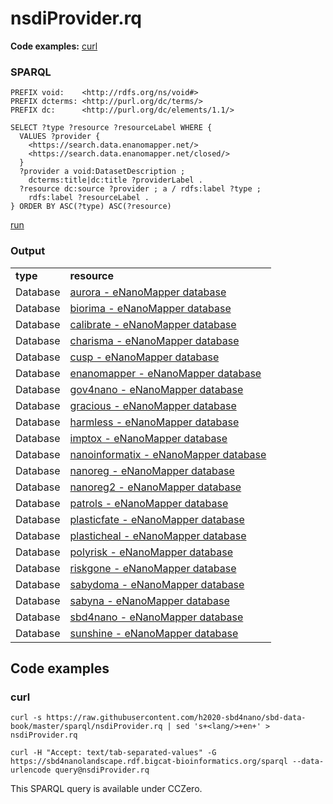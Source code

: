 # nsdiProvider.rq

**Code examples:** [curl](#curl)

### SPARQL

```sparql
PREFIX void:    <http://rdfs.org/ns/void#>
PREFIX dcterms: <http://purl.org/dc/terms/>
PREFIX dc:      <http://purl.org/dc/elements/1.1/>

SELECT ?type ?resource ?resourceLabel WHERE {
  VALUES ?provider {
    <https://search.data.enanomapper.net/>
    <https://search.data.enanomapper.net/closed/>
  }
  ?provider a void:DatasetDescription ;
    dcterms:title|dc:title ?providerLabel .
  ?resource dc:source ?provider ; a / rdfs:label ?type ;
    rdfs:label ?resourceLabel .
} ORDER BY ASC(?type) ASC(?resource)
```

[run](https://sbd4nanolandscape.rdf.bigcat-bioinformatics.org/?q=PREFIX%20void%3A%20%20%20%20%3Chttp%3A%2F%2Frdfs.org%2Fns%2Fvoid%23%3E%0APREFIX%20dcterms%3A%20%3Chttp%3A%2F%2Fpurl.org%2Fdc%2Fterms%2F%3E%0APREFIX%20dc%3A%20%20%20%20%20%20%3Chttp%3A%2F%2Fpurl.org%2Fdc%2Felements%2F1.1%2F%3E%0A%0ASELECT%20%3Ftype%20%3Fresource%20%3FresourceLabel%20WHERE%20%7B%0A%20%20VALUES%20%3Fprovider%20%7B%0A%20%20%20%20%3Chttps%3A%2F%2Fsearch.data.enanomapper.net%2F%3E%0A%20%20%20%20%3Chttps%3A%2F%2Fsearch.data.enanomapper.net%2Fclosed%2F%3E%0A%20%20%7D%0A%20%20%3Fprovider%20a%20void%3ADatasetDescription%20%3B%0A%20%20%20%20dcterms%3Atitle%7Cdc%3Atitle%20%3FproviderLabel%20.%0A%20%20%3Fresource%20dc%3Asource%20%3Fprovider%20%3B%20a%20%2F%20rdfs%3Alabel%20%3Ftype%20%3B%0A%20%20%20%20rdfs%3Alabel%20%3FresourceLabel%20.%0A%7D%20ORDER%20BY%20ASC%28%3Ftype%29%20ASC%28%3Fresource%29%0A)


### Output

<table>
  <tr>
    <td><b>type</b></td>
    <td><b>resource</b></td>
  </tr>
  <tr>
    <td>Database</td>
    <td><a href="https://enanomapper.adma.ai/about/aurora">aurora - eNanoMapper database</a></td>
  </tr>
  <tr>
    <td>Database</td>
    <td><a href="https://enanomapper.adma.ai/about/biorima">biorima - eNanoMapper database</a></td>
  </tr>
  <tr>
    <td>Database</td>
    <td><a href="https://enanomapper.adma.ai/about/calibrate">calibrate - eNanoMapper database</a></td>
  </tr>
  <tr>
    <td>Database</td>
    <td><a href="https://enanomapper.adma.ai/about/charisma">charisma - eNanoMapper database</a></td>
  </tr>
  <tr>
    <td>Database</td>
    <td><a href="https://enanomapper.adma.ai/about/cusp">cusp - eNanoMapper database</a></td>
  </tr>
  <tr>
    <td>Database</td>
    <td><a href="https://enanomapper.adma.ai/about/enanomapper">enanomapper - eNanoMapper database</a></td>
  </tr>
  <tr>
    <td>Database</td>
    <td><a href="https://enanomapper.adma.ai/about/gov4nano">gov4nano - eNanoMapper database</a></td>
  </tr>
  <tr>
    <td>Database</td>
    <td><a href="https://enanomapper.adma.ai/about/gracious">gracious - eNanoMapper database</a></td>
  </tr>
  <tr>
    <td>Database</td>
    <td><a href="https://enanomapper.adma.ai/about/harmless">harmless - eNanoMapper database</a></td>
  </tr>
  <tr>
    <td>Database</td>
    <td><a href="https://enanomapper.adma.ai/about/imptox">imptox - eNanoMapper database</a></td>
  </tr>
  <tr>
    <td>Database</td>
    <td><a href="https://enanomapper.adma.ai/about/nanoinformatix">nanoinformatix - eNanoMapper database</a></td>
  </tr>
  <tr>
    <td>Database</td>
    <td><a href="https://enanomapper.adma.ai/about/nanoreg">nanoreg - eNanoMapper database</a></td>
  </tr>
  <tr>
    <td>Database</td>
    <td><a href="https://enanomapper.adma.ai/about/nanoreg2">nanoreg2 - eNanoMapper database</a></td>
  </tr>
  <tr>
    <td>Database</td>
    <td><a href="https://enanomapper.adma.ai/about/patrols">patrols - eNanoMapper database</a></td>
  </tr>
  <tr>
    <td>Database</td>
    <td><a href="https://enanomapper.adma.ai/about/plasticfate">plasticfate - eNanoMapper database</a></td>
  </tr>
  <tr>
    <td>Database</td>
    <td><a href="https://enanomapper.adma.ai/about/plasticheal">plasticheal - eNanoMapper database</a></td>
  </tr>
  <tr>
    <td>Database</td>
    <td><a href="https://enanomapper.adma.ai/about/polyrisk">polyrisk - eNanoMapper database</a></td>
  </tr>
  <tr>
    <td>Database</td>
    <td><a href="https://enanomapper.adma.ai/about/riskgone">riskgone - eNanoMapper database</a></td>
  </tr>
  <tr>
    <td>Database</td>
    <td><a href="https://enanomapper.adma.ai/about/sabydoma">sabydoma - eNanoMapper database</a></td>
  </tr>
  <tr>
    <td>Database</td>
    <td><a href="https://enanomapper.adma.ai/about/sabyna">sabyna - eNanoMapper database</a></td>
  </tr>
  <tr>
    <td>Database</td>
    <td><a href="https://enanomapper.adma.ai/about/sbd4nano">sbd4nano - eNanoMapper database</a></td>
  </tr>
  <tr>
    <td>Database</td>
    <td><a href="https://enanomapper.adma.ai/about/sunshine">sunshine - eNanoMapper database</a></td>
  </tr>
</table>

## Code examples

### curl

```shell
curl -s https://raw.githubusercontent.com/h2020-sbd4nano/sbd-data-book/master/sparql/nsdiProvider.rq | sed 's+<lang/>+en+' > nsdiProvider.rq

curl -H "Accept: text/tab-separated-values" -G https://sbd4nanolandscape.rdf.bigcat-bioinformatics.org/sparql --data-urlencode query@nsdiProvider.rq
```

This SPARQL query is available under CCZero.
